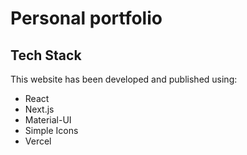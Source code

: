 # Personal portfolio

## Tech Stack

This website has been developed and published using:

* React
* Next.js
* Material-UI
* Simple Icons
* Vercel
